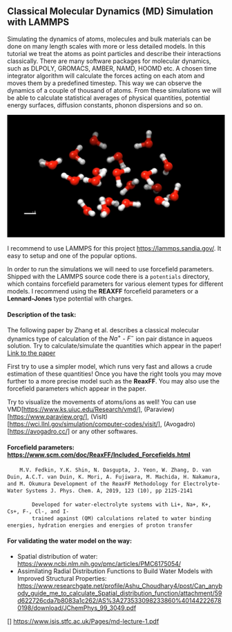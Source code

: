 ## Classical Molecular Dynamics (MD) Simulation with LAMMPS

Simulating the dynamics of atoms, molecules and bulk materials can be done on many length scales with more or less detailed models. In this tutorial we treat the atoms as point particles and describe their interactions classically. There are many software packages for molecular dynamics, such as DLPOLY, GROMACS, AMBER, NAMD, HOOMD etc. A chosen time integrator algorithm will calculate the forces acting on each atom and moves them by a predefined timestep. This way we can observe the dynamics of a couple of thousand of atoms. From these simulations we will be able to calculate statistical averages of physical quantities, potential energy surfaces, diffusion constants, phonon dispersions and so on.

![viz.png](viz.png)

I recommend to use LAMMPS for this project https://lammps.sandia.gov/. It easy to setup and one of the popular options.

In order to run the simulations we will need to use forcefield parameters. Shipped with the LAMMPS source code there is a `potentials` directory, which contains forcefield parameters for various element types for different models. I recommend using the **REAXFF** forcefield parameters or a **Lennard-Jones** type potential with charges.

#### Description of the task:
The following paper by Zhang et al. describes a classical molecular dynamics type of calculation of the $Na^+$ - $F^-$ ion pair distance in aqueos solution. Try to calculate/simulate the quantities which appear in the paper!
[Link to the paper](https://www.sciencedirect.com/science/article/abs/pii/S0378381220301618)

First try to use a simpler model, which runs very fast and allows a crude estimation of these quantities! Once you have the right tools you may move further to a more precise model such as the **ReaxFF**. You may also use the forcefield parameters which appear in the paper.

Try to visualize the movements of atoms/ions as well! You can use VMD[https://www.ks.uiuc.edu/Research/vmd/], (Paraview)[https://www.paraview.org/], (VisIt)[https://wci.llnl.gov/simulation/computer-codes/visit/], (Avogadro)[https://avogadro.cc/] or any other softwares.

#### Forcefield parameters: https://www.scm.com/doc/ReaxFF/Included_Forcefields.html
``` 
    M.V. Fedkin, Y.K. Shin, N. Dasgupta, J. Yeon, W. Zhang, D. van Duin, A.C.T. van Duin, K. Mori, A. Fujiwara, M. Machida, H. Nakamura, and M. Okumura Development of the ReaxFF Methodology for Electrolyte-Water Systems J. Phys. Chem. A, 2019, 123 (10), pp 2125-2141

        Developed for water-electrolyte systems with Li+, Na+, K+, Cs+, F-, Cl-, and I-
        trained against (QM) calculations related to water binding energies, hydration energies and energies of proton transfer

```

#### For validating the water model on the way:
* Spatial distribution of water: https://www.ncbi.nlm.nih.gov/pmc/articles/PMC6175054/
* Assimilating Radial Distribution Functions to Build Water Models with Improved Structural Properties: https://www.researchgate.net/profile/Ashu_Choudhary4/post/Can_anybody_guide_me_to_calculate_Spatial_distribution_function/attachment/59d622726cda7b8083a1c262/AS%3A273533098233860%401442226780198/download/JChemPhys_99_3049.pdf



[] https://www.isis.stfc.ac.uk/Pages/md-lecture-1.pdf
